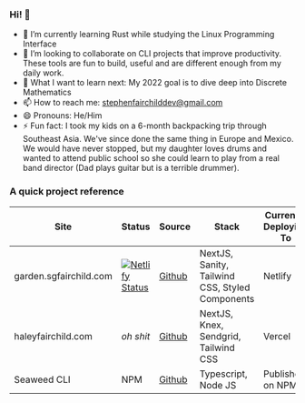 ### Hi! 👋
- 🌱 I’m currently learning Rust while studying the Linux Programming Interface
- 👯 I’m looking to collaborate on CLI projects that improve productivity. These tools are fun to build, useful and are different enough from my daily work. 
- 🤔 What I want to learn next: My 2022 goal is to dive deep into Discrete Mathematics
- 📫 How to reach me: stephenfairchilddev@gmail.com
- 😄 Pronouns: He/Him
- ⚡ Fun fact: I took my kids on a 6-month backpacking trip through Southeast Asia. We've since done the same thing in Europe and Mexico. We would have never stopped, but my daughter loves drums and wanted to attend public school so she could learn to play from a real band director (Dad plays guitar but is a terrible drummer).

### A quick project reference
| Site                 |Status | Source                                                             | Stack                                           | Currently Deploying To |
|----------------------|---|-----------------------------------------------------------------|-------------------------------------------------|------------------------|
| garden.sgfairchild.com | [![Netlify Status](https://api.netlify.com/api/v1/badges/47c98e47-8219-4483-9da8-cd3b96f8c219/deploy-status)](https://app.netlify.com/sites/sgfairchild/deploys)|[Github](https://github.com/stephenfairchild/garden.sgfairchild.com) | NextJS, Sanity, Tailwind CSS, Styled Components | Netlify                |
| haleyfairchild.com   | _oh shit_ |[Github](https://github.com/stephenfairchild/haleyfairchild.com)   | NextJS, Knex, Sendgrid, Tailwind CSS            | Vercel   
| Seaweed CLI   | NPM |[Github](https://github.com/stephenfairchild/seaweed)   | Typescript, Node JS            | Published on NPM                
